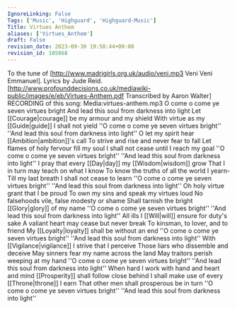 ```yaml
---
IgnoreLinking: False
Tags: ['Music', 'Highguard', 'Highguard-Music']
Title: Virtues Anthem
aliases: ['Virtues_Anthem']
draft: False
revision_date: 2023-09-30 19:58:44+00:00
revision_id: 105868
---
```


To the tune of [http://www.madrigirls.org.uk/audio/veni.mp3 Veni Veni Emmanuel]. Lyrics by Jude Reid.
[http://www.profounddecisions.co.uk/mediawiki-public/images/e/eb/Virtues-Anthem.pdf Transcribed by Aaron Walter]
RECORDING of this song: Media:virtues-anthem.mp3
O come o come ye seven virtues bright
And lead this soul from darkness into light
Let [[Courage|courage]] be my armour and my shield
With virtue as my [[Guide|guide]] I shall not yield
''O come o come ye seven virtues bright''
''And lead this soul from darkness into light''
O let my spirit hear [[Ambition|ambition]]'s call
To strive and rise and never fear to fall
Let flames of holy fervour fill my soul
I shall not cease until I reach my goal
''O come o come ye seven virtues bright''
''And lead this soul from darkness into light''
I pray that every [[Day|day]] my [[Wisdom|wisdom]] grow
That I in turn may teach on what I know
To know the truths of all the world I yearn-
Till my last breath I shall not cease to learn
''O come o come ye seven virtues bright''
''And lead this soul from darkness into light''
Oh holy virtue grant that I be proud 
To own my sins and speak my virtues loud
No falsehoods vile, false modesty or shame
Shall tarnish the bright [[Glory|glory]] of my name
''O come o come ye seven virtues bright''
''And lead this soul from darkness into light''
All ills I [[Will|will]] ensure for duty's sake
A valiant heart may cease but never break
To kinsman, to lover, and to friend
My [[Loyalty|loyalty]] shall be without an end 
''O come o come ye seven virtues bright''
''And lead this soul from darkness into light''
With [[Vigilance|vigilance]] I strive that I perceive
Those liars who dissemble and deceive
May sinners fear my name across the land
May traitors perish weeping at my hand
''O come o come ye seven virtues bright''
''And lead this soul from darkness into light''
When hard I work with hand and heart and mind
[[Prosperity]] shall follow close behind
I shall make use of every [[Throne|throne]] I earn
That other men shall prosperous be in turn
''O come o come ye seven virtues bright''
''And lead this soul from darkness into light''